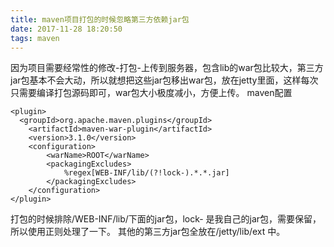 ```yaml
---
title: maven项目打包的时候忽略第三方依赖jar包
date: 2017-11-28 18:20:50
tags: maven
---
```




因为项目需要经常性的修改-打包-上传到服务器，包含lib的war包比较大，第三方jar包基本不会大动，所以就想把这些jar包移出war包，放在jetty里面，这样每次只需要编译打包源码即可，war包大小极度减小，方便上传。
maven配置

```
<plugin>
  <groupId>org.apache.maven.plugins</groupId>
    <artifactId>maven-war-plugin</artifactId>
    <version>3.1.0</version>
    <configuration>
        <warName>ROOT</warName>
        <packagingExcludes>
            %regex[WEB-INF/lib/(?!lock-).*.*.jar]
        </packagingExcludes>
    </configuration>
</plugin>
```
打包的时候排除/WEB-INF/lib/下面的jar包，lock- 是我自己的jar包，需要保留，所以使用正则处理了一下。
其他的第三方jar包全放在/jetty/lib/ext 中。